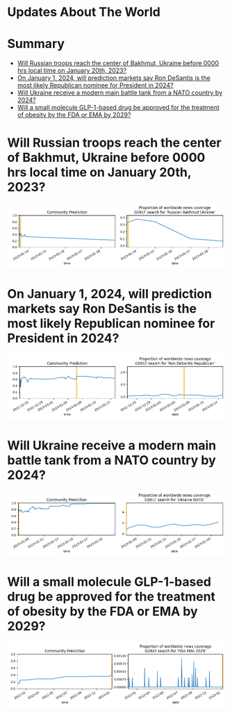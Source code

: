 
Updates About The World
=======================

Summary
=======

* [Will Russian troops reach the center of Bakhmut, Ukraine before 0000 hrs local time on January 20th, 2023?](#will-russian-troops-reach-the-center-of-bakhmut-ukraine-before-0000-hrs-local-time-on-january-20th-2023)
* [On January 1, 2024, will prediction markets say Ron DeSantis is the most likely Republican nominee for President in 2024?](#on-january-1-2024-will-prediction-markets-say-ron-desantis-is-the-most-likely-republican-nominee-for-president-in-2024)
* [Will Ukraine receive a modern main battle tank from a NATO country by 2024?](#will-ukraine-receive-a-modern-main-battle-tank-from-a-nato-country-by-2024)
* [Will a small molecule GLP-1-based drug be approved for the treatment of obesity by the FDA or EMA by 2029?](#will-a-small-molecule-glp-1-based-drug-be-approved-for-the-treatment-of-obesity-by-the-fda-or-ema-by-2029)

# Will Russian troops reach the center of Bakhmut, Ukraine before 0000 hrs local time on January 20th, 2023?


![Russian Troops in Central Bakhmut by 1-20-'23](assets/06.png)
# On January 1, 2024, will prediction markets say Ron DeSantis is the most likely Republican nominee for President in 2024?


![DeSantis Nomination According to Markets](assets/07.png)
# Will Ukraine receive a modern main battle tank from a NATO country by 2024?


![NATO tanks to Ukraine by 2024](assets/09.png)
# Will a small molecule GLP-1-based drug be approved for the treatment of obesity by the FDA or EMA by 2029?


![GLP-1-based drug approval by 2029](assets/10.png)